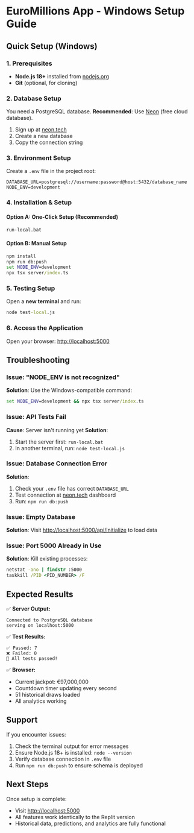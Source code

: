 # EuroMillions App - Windows Setup Guide

## Quick Setup (Windows)

### 1. Prerequisites
- **Node.js 18+** installed from [nodejs.org](https://nodejs.org)
- **Git** (optional, for cloning)

### 2. Database Setup
You need a PostgreSQL database. **Recommended**: Use [Neon](https://neon.tech) (free cloud database).

1. Sign up at [neon.tech](https://neon.tech)
2. Create a new database
3. Copy the connection string

### 3. Environment Setup
Create a `.env` file in the project root:
```
DATABASE_URL=postgresql://username:password@host:5432/database_name
NODE_ENV=development
```

### 4. Installation & Setup

#### Option A: One-Click Setup (Recommended)
```cmd
run-local.bat
```

#### Option B: Manual Setup
```cmd
npm install
npm run db:push
set NODE_ENV=development
npx tsx server/index.ts
```

### 5. Testing Setup
Open a **new terminal** and run:
```cmd
node test-local.js
```

### 6. Access the Application
Open your browser: [http://localhost:5000](http://localhost:5000)

## Troubleshooting

### Issue: "NODE_ENV is not recognized"
**Solution**: Use the Windows-compatible command:
```cmd
set NODE_ENV=development && npx tsx server/index.ts
```

### Issue: API Tests Fail
**Cause**: Server isn't running yet
**Solution**: 
1. Start the server first: `run-local.bat`
2. In another terminal, run: `node test-local.js`

### Issue: Database Connection Error
**Solution**: 
1. Check your `.env` file has correct `DATABASE_URL`
2. Test connection at [neon.tech](https://neon.tech) dashboard
3. Run: `npm run db:push`

### Issue: Empty Database
**Solution**: Visit [http://localhost:5000/api/initialize](http://localhost:5000/api/initialize) to load data

### Issue: Port 5000 Already in Use
**Solution**: Kill existing processes:
```cmd
netstat -ano | findstr :5000
taskkill /PID <PID_NUMBER> /F
```

## Expected Results

✅ **Server Output:**
```
Connected to PostgreSQL database
serving on localhost:5000
```

✅ **Test Results:**
```
✅ Passed: 7
❌ Failed: 0
🎉 All tests passed!
```

✅ **Browser:**
- Current jackpot: €97,000,000
- Countdown timer updating every second
- 51 historical draws loaded
- All analytics working

## Support

If you encounter issues:
1. Check the terminal output for error messages
2. Ensure Node.js 18+ is installed: `node --version`
3. Verify database connection in `.env` file
4. Run `npm run db:push` to ensure schema is deployed

## Next Steps

Once setup is complete:
- Visit [http://localhost:5000](http://localhost:5000)
- All features work identically to the Replit version
- Historical data, predictions, and analytics are fully functional